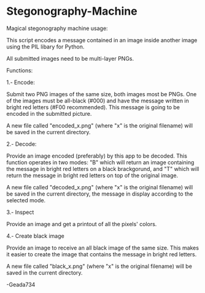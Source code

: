 # Stegonography-Machine

Magical stegonography machine usage:

This script encodes a message contained in an image inside
another image using the PIL libary for Python.  
 
All submitted images need to be multi-layer PNGs.

Functions:

1.- Encode:

Submit two PNG images of the same size, both images most be PNGs.
One of the images must be all-black (#000) and have the message written in
bright red letters (#F00 recommended). This message is going to be encoded
in the submitted picture. 

A new file called "encoded_x.png" (where "x" is the original filename) will
be saved in the current directory.

2.- Decode:

Provide an image encoded (preferably) by this app to be decoded. This function
operates in two modes: "B" which will return an image containing the message in
bright red letters on a black brackgorund, and "T" which will return the message
in bright red letters on top of the original image.

A new file called "decoded_x.png" (where "x" is the original filename) will
be saved in the current directory, the message in display according
to the selected mode.

3.- Inspect

Provide an image and get a printout of all the pixels' colors.

4.- Create black image

Provide an image to receive an all black image of the same size. This makes
it easier to create the image that contains the message in bright red letters.

A new file called "black_x.png" (where "x" is the original filename) will be 
saved in the current directory.
 
-Geada734
